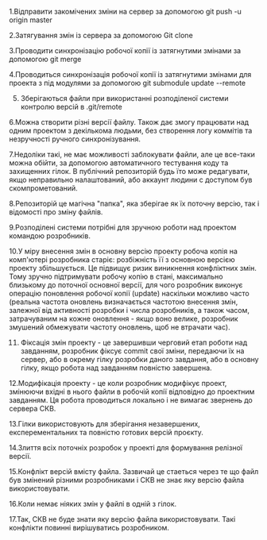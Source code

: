 1.Відправити закомічених зміни на сервер за допомогою git push -u origin master

2.Затягування змін із сервера за допомогою Git clone

3.Проводити синхронізацію робочої копії із затягнутими змінами за допомогою git merge

4.Проводиться синхронізація робочої копії із затягнутими змінами для проекта з під модулями за допомогою git submodule update --remote

5. Зберігаються файли при використанні розподіленої системи контролю 
версій в .git/remote

6.Можна створити різні версії файлу. Також дає змогу працювати над одним проектом з декількома людьми, без створення логу коммітів та незручності ручного синхронізування.

7.Недоліки такі, не має можливості заблокувати файли, але це все-таки можна обійти, за допомогою автоматичного тестування коду та захищенних гілок. В публічний репозиторій будь їто може редагувати, якщо неправильно налаштований, або аккаунт людини с доступом був скомпрометований.

8.Репозиторій це магічна "папка", яка зберігае як їх поточну версію, так і відомості про зміну файлів.

9.Розподілені системи потрібні для зручною роботи над проектом командою розробників.

10.У міру внесення змін в основну версію проекту робоча копія на комп'ютері розробника старіє: розбіжність її з основною версією проекту збільшується. Це підвищує ризик виникнення конфліктних змін. Тому зручно підтримувати робочу копію в стані, максимально близькому до поточної основної версії, для чого розробник виконує операцію поновлення робочої копії (update) наскільки можливо часто (реальна частота оновлень визначається частотою внесення змін, залежної від активності розробки і числа розробників, а також часом, затрачуваним на кожне оновлення - якщо воно велике, розробник змушений обмежувати частоту оновлень, щоб не втрачати час).

11. Фіксація змін проекту - це завершивши черговий етап роботи над завданням, розробник фіксує commit свої зміни, передаючи їх на сервер, або в окрему гілку розробки даного завдання, або в основну гілку, якщо робота над завданням повністю завершена.

12.Модифікація проекту - це коли розробник модифікує проект, змінюючи вхідні в нього файли в робочій копії відповідно до проектним завданням. Ця робота проводиться локально і не вимагає звернень до сервера СКВ.

13.Гілки використовують для зберігання незавершених, експерементальних та повністю готових версій проєкту.

14.Злиття всіх поточніх розробок у проекті для формування релізної версії.

15.Конфлікт версій вмісту файла. Зазвичай це стаеться через те що файл був змінений різними розробниками і СКВ не знає яку версію файла використовувати.

16.Коли немає ніяких змін у файлі в одній з гілок.

17.Так, СКВ не буде знати яку версію файла використовувати. Такі конфлікти повинні вирішуватись розробником.

